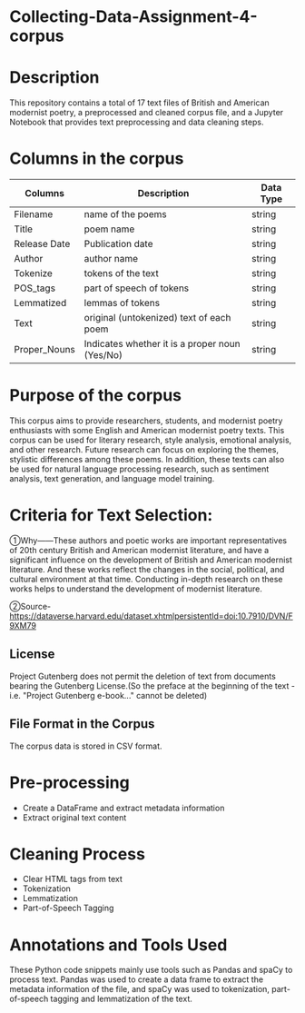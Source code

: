 # Collecting-Data-Assignment-4-corpus
# Description
This repository contains a total of 17 text files of British and American modernist poetry, a preprocessed and cleaned corpus file, and a Jupyter Notebook that provides text preprocessing and data cleaning steps.

# Columns in the corpus
| Columns        | Description            | Data Type    |
|-----------------|------------------------|--------------|
| Filename       | name of the poems       | string       |
| Title           | poem name              | string       |
| Release Date    | Publication date       | string       |
| Author          | author name             | string       |
| Tokenize         | tokens of the text      | string       |
| POS_tags         | part of speech of tokens | string       |
| Lemmatized       | lemmas of tokens        | string       |
| Text             | original (untokenized) text of each poem      | string       |
| Proper_Nouns    |Indicates whether it is a proper noun (Yes/No) |string         |


# Purpose of the corpus
This corpus aims to provide researchers, students, and modernist poetry enthusiasts with some English and American modernist poetry texts. This corpus can be used for literary research, style analysis, emotional analysis, and other research. Future research can focus on exploring the themes, stylistic differences among these poems. In addition, these texts can also be used for natural language processing research, such as sentiment analysis, text generation, and language model training.

# Criteria for Text Selection:
①Why——These authors and poetic works are important representatives of 20th century British and American modernist literature, and have a significant influence on the development of British and American modernist literature. And these works reflect the changes in the social, political, and cultural environment at that time. Conducting in-depth research on these works helps to understand the development of modernist literature.

②Source-https://dataverse.harvard.edu/dataset.xhtmlpersistentId=doi:10.7910/DVN/F9XM79

## License
Project Gutenberg does not permit the deletion of text from documents bearing the Gutenberg License.(So the preface at the beginning of the text - i.e. "Project Gutenberg e-book..." cannot be deleted)

## File Format in the Corpus

The corpus data is stored in CSV format.

# Pre-processing
- Create a DataFrame and extract metadata information
- Extract original text content

# Cleaning Process
- Clear HTML tags from text
- Tokenization
- Lemmatization
- Part-of-Speech Tagging

# Annotations and Tools Used
These Python code snippets mainly use tools such as Pandas and spaCy to process text. Pandas was used to create a data frame to extract the metadata information of the file, and spaCy was used to tokenization, part-of-speech tagging and lemmatization of the text.

